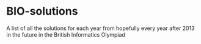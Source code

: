 # BIO-solutions
A list of all the solutions for each year from hopefully every year after 2013 in the future in the British Informatics Olympiad
